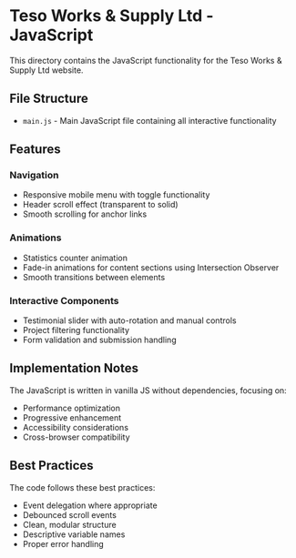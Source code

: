 # Teso Works & Supply Ltd - JavaScript

This directory contains the JavaScript functionality for the Teso Works & Supply Ltd website.

## File Structure

- `main.js` - Main JavaScript file containing all interactive functionality

## Features

### Navigation
- Responsive mobile menu with toggle functionality
- Header scroll effect (transparent to solid)
- Smooth scrolling for anchor links

### Animations
- Statistics counter animation
- Fade-in animations for content sections using Intersection Observer
- Smooth transitions between elements

### Interactive Components
- Testimonial slider with auto-rotation and manual controls
- Project filtering functionality
- Form validation and submission handling

## Implementation Notes

The JavaScript is written in vanilla JS without dependencies, focusing on:
- Performance optimization
- Progressive enhancement
- Accessibility considerations
- Cross-browser compatibility

## Best Practices

The code follows these best practices:
- Event delegation where appropriate
- Debounced scroll events
- Clean, modular structure
- Descriptive variable names
- Proper error handling